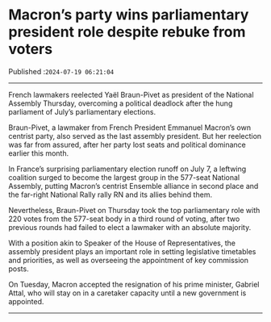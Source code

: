 # Macron’s party wins parliamentary president role despite rebuke from voters

Published :`2024-07-19 06:21:04`

---

French lawmakers reelected Yaël Braun-Pivet as president of the National Assembly Thursday, overcoming a political deadlock after the hung parliament of July’s parliamentary elections.

Braun-Pivet, a lawmaker from French President Emmanuel Macron’s own centrist party, also served as the last assembly president. But her reelection was far from assured, after her party lost seats and political dominance earlier this month.

In France’s surprising parliamentary election runoff on July 7, a leftwing coalition surged to become the largest group in the 577-seat National Assembly, putting Macron’s centrist Ensemble alliance in second place and the far-right National Rally rally RN and its allies behind them.

Nevertheless, Braun-Pivet on Thursday took the top parliamentary role with 220 votes from the 577-seat body in a third round of voting, after two previous rounds had failed to elect a lawmaker with an absolute majority.

With a position akin to Speaker of the House of Representatives, the assembly president plays an important role in setting legislative timetables and priorities, as well as overseeing the appointment of key commission posts.

On Tuesday, Macron accepted the resignation of his prime minister, Gabriel Attal, who will stay on in a caretaker capacity until a new government is appointed.

---

